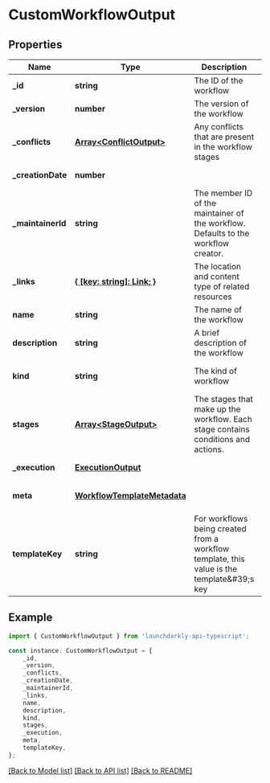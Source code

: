 # CustomWorkflowOutput


## Properties

Name | Type | Description | Notes
------------ | ------------- | ------------- | -------------
**_id** | **string** | The ID of the workflow | [default to undefined]
**_version** | **number** | The version of the workflow | [default to undefined]
**_conflicts** | [**Array&lt;ConflictOutput&gt;**](ConflictOutput.md) | Any conflicts that are present in the workflow stages | [default to undefined]
**_creationDate** | **number** |  | [default to undefined]
**_maintainerId** | **string** | The member ID of the maintainer of the workflow. Defaults to the workflow creator. | [default to undefined]
**_links** | [**{ [key: string]: Link; }**](Link.md) | The location and content type of related resources | [default to undefined]
**name** | **string** | The name of the workflow | [default to undefined]
**description** | **string** | A brief description of the workflow | [optional] [default to undefined]
**kind** | **string** | The kind of workflow | [optional] [default to undefined]
**stages** | [**Array&lt;StageOutput&gt;**](StageOutput.md) | The stages that make up the workflow. Each stage contains conditions and actions. | [optional] [default to undefined]
**_execution** | [**ExecutionOutput**](ExecutionOutput.md) |  | [default to undefined]
**meta** | [**WorkflowTemplateMetadata**](WorkflowTemplateMetadata.md) |  | [optional] [default to undefined]
**templateKey** | **string** | For workflows being created from a workflow template, this value is the template\&#39;s key | [optional] [default to undefined]

## Example

```typescript
import { CustomWorkflowOutput } from 'launchdarkly-api-typescript';

const instance: CustomWorkflowOutput = {
    _id,
    _version,
    _conflicts,
    _creationDate,
    _maintainerId,
    _links,
    name,
    description,
    kind,
    stages,
    _execution,
    meta,
    templateKey,
};
```

[[Back to Model list]](../README.md#documentation-for-models) [[Back to API list]](../README.md#documentation-for-api-endpoints) [[Back to README]](../README.md)
